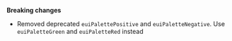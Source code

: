 **Breaking changes**

- Removed deprecated `euiPalettePositive` and `euiPaletteNegative`. Use `euiPaletteGreen` and `euiPaletteRed` instead

